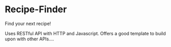 # Recipe-Finder
Find your next recipe!

Uses RESTful API with HTTP and Javascript.
Offers a good template to build upon with other APIs....

